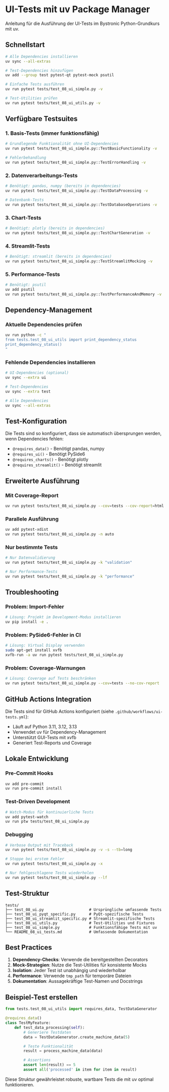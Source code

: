 # UI-Tests mit uv Package Manager

Anleitung für die Ausführung der UI-Tests im Bystronic Python-Grundkurs mit uv.

## Schnellstart

```bash
# Alle Dependencies installieren
uv sync --all-extras

# Test-Dependencies hinzufügen
uv add --group test pytest-qt pytest-mock psutil

# Einfache Tests ausführen
uv run pytest tests/test_08_ui_simple.py -v

# Test-Utilities prüfen
uv run pytest tests/test_08_ui_utils.py -v
```

## Verfügbare Testsuites

### 1. Basis-Tests (immer funktionsfähig)

```bash
# Grundlegende Funktionalität ohne UI-Dependencies
uv run pytest tests/test_08_ui_simple.py::TestBasicFunctionality -v

# Fehlerbehandlung
uv run pytest tests/test_08_ui_simple.py::TestErrorHandling -v
```

### 2. Datenverarbeitungs-Tests

```bash
# Benötigt: pandas, numpy (bereits in dependencies)
uv run pytest tests/test_08_ui_simple.py::TestDataProcessing -v

# Datenbank-Tests
uv run pytest tests/test_08_ui_simple.py::TestDatabaseOperations -v
```

### 3. Chart-Tests

```bash
# Benötigt: plotly (bereits in dependencies)
uv run pytest tests/test_08_ui_simple.py::TestChartGeneration -v
```

### 4. Streamlit-Tests

```bash
# Benötigt: streamlit (bereits in dependencies)
uv run pytest tests/test_08_ui_simple.py::TestStreamlitMocking -v
```

### 5. Performance-Tests

```bash
# Benötigt: psutil
uv add psutil
uv run pytest tests/test_08_ui_simple.py::TestPerformanceAndMemory -v
```

## Dependency-Management

### Aktuelle Dependencies prüfen

```bash
uv run python -c "
from tests.test_08_ui_utils import print_dependency_status
print_dependency_status()
"
```

### Fehlende Dependencies installieren

```bash
# UI-Dependencies (optional)
uv sync --extra ui

# Test-Dependencies
uv sync --extra test

# Alle Dependencies
uv sync --all-extras
```

## Test-Konfiguration

Die Tests sind so konfiguriert, dass sie automatisch übersprungen werden, wenn
Dependencies fehlen:

- `@requires_data()` - Benötigt pandas, numpy
- `@requires_ui()` - Benötigt PySide6
- `@requires_charts()` - Benötigt plotly
- `@requires_streamlit()` - Benötigt streamlit

## Erweiterte Ausführung

### Mit Coverage-Report

```bash
uv run pytest tests/test_08_ui_simple.py --cov=tests --cov-report=html
```

### Parallele Ausführung

```bash
uv add pytest-xdist
uv run pytest tests/test_08_ui_simple.py -n auto
```

### Nur bestimmte Tests

```bash
# Nur Datenvalidierung
uv run pytest tests/test_08_ui_simple.py -k "validation"

# Nur Performance-Tests
uv run pytest tests/test_08_ui_simple.py -k "performance"
```

## Troubleshooting

### Problem: Import-Fehler

```bash
# Lösung: Projekt im Development-Modus installieren
uv pip install -e .
```

### Problem: PySide6-Fehler in CI

```bash
# Lösung: Virtual Display verwenden
sudo apt-get install xvfb
xvfb-run -a uv run pytest tests/test_08_ui_simple.py
```

### Problem: Coverage-Warnungen

```bash
# Lösung: Coverage auf Tests beschränken
uv run pytest tests/test_08_ui_simple.py --cov=tests --no-cov-report
```

## GitHub Actions Integration

Die Tests sind für GitHub Actions konfiguriert (siehe
`.github/workflows/ui-tests.yml`):

- Läuft auf Python 3.11, 3.12, 3.13
- Verwendet uv für Dependency-Management
- Unterstützt GUI-Tests mit xvfb
- Generiert Test-Reports und Coverage

## Lokale Entwicklung

### Pre-Commit Hooks

```bash
uv add pre-commit
uv run pre-commit install
```

### Test-Driven Development

```bash
# Watch-Modus für kontinuierliche Tests
uv add pytest-watch
uv run ptw tests/test_08_ui_simple.py
```

### Debugging

```bash
# Verbose Output mit Traceback
uv run pytest tests/test_08_ui_simple.py -v -s --tb=long

# Stoppe bei erstem Fehler
uv run pytest tests/test_08_ui_simple.py -x

# Nur fehlgeschlagene Tests wiederholen
uv run pytest tests/test_08_ui_simple.py --lf
```

## Test-Struktur

```text
tests/
├── test_08_ui.py                    # Ursprüngliche umfassende Tests
├── test_08_ui_pyqt_specific.py      # PyQt-spezifische Tests
├── test_08_ui_streamlit_specific.py # Streamlit-spezifische Tests
├── test_08_ui_utils.py              # Test-Utilities und Fixtures
├── test_08_ui_simple.py             # Funktionsfähige Tests mit uv
└── README_08_ui_tests.md            # Umfassende Dokumentation
```

## Best Practices

1. **Dependency-Checks**: Verwende die bereitgestellten Decorators
1. **Mock-Strategien**: Nutze die Test-Utilities für konsistente Mocks
1. **Isolation**: Jeder Test ist unabhängig und wiederholbar
1. **Performance**: Verwende `tmp_path` für temporäre Dateien
1. **Dokumentation**: Aussagekräftige Test-Namen und Docstrings

## Beispiel-Test erstellen

```python
from tests.test_08_ui_utils import requires_data, TestDataGenerator

@requires_data()
class TestMyFeature:
    def test_data_processing(self):
        # Generiere Testdaten
        data = TestDataGenerator.create_machine_data(5)

        # Teste Funktionalität
        result = process_machine_data(data)

        # Assertions
        assert len(result) == 5
        assert all('processed' in item for item in result)
```

Diese Struktur gewährleistet robuste, wartbare Tests die mit uv optimal
funktionieren.
